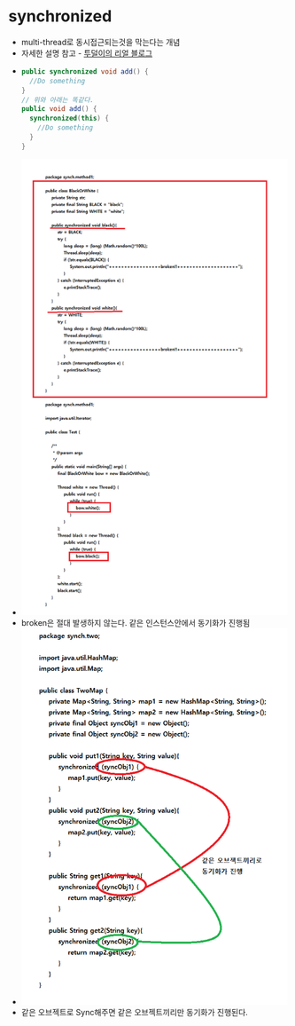 synchronized
===
* multi-thread로 동시접근되는것을 막는다는 개념
* 자세한 설명 참고 - [투덜이의 리얼 블로그](https://tourspace.tistory.com/54)
* ```java
  public synchronized void add() { 
    //Do something 
  } 
  // 위와 아래는 똑같다.
  public void add() { 
    synchronized(this) { 
      //Do something 
    } 
  }
* ![](/img/Sync1.png)
* broken은 절대 발생하지 않는다. 같은 인스턴스안에서 동기화가 진행됨
* ![](/img/Sync2.png)
* 같은 오브젝트로 Sync해주면 같은 오브젝트끼리만 동기화가 진행된다.
